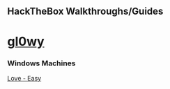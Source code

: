 ## HackTheBox Walkthroughs/Guides
# [gl0wy](https://app.hackthebox.com/profile/216556)


### Windows Machines

[Love - Easy](https://gl0wyy.github.io/HackTheBox/love-windows)

